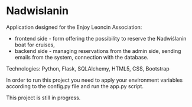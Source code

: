 # Nadwislanin

Application designed for the Enjoy Leoncin Association:
- frontend side - form offering the possibility to reserve the Nadwiślanin boat for cruises,
- backend side - managing reservations from the admin side, sending emails from the system, connection with the database. 

Technologies: Python, Flask, SQLAlchemy, HTML5, CSS, Bootstrap

In order to run this project you need to apply your environment variables according to the config.py file and run the app.py script.

This project is still in progress.
